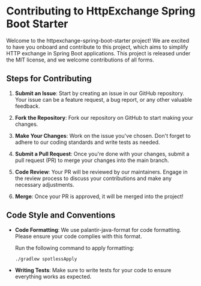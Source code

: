 # Contributing to HttpExchange Spring Boot Starter

Welcome to the httpexchange-spring-boot-starter project!
We are excited to have you onboard and contribute to this project,
which aims to simplify HTTP exchange in Spring Boot applications.
This project is released under the MIT license, and we welcome contributions of all forms.

## Steps for Contributing

1. **Submit an Issue**: Start by creating an issue in our GitHub repository. Your issue can be a feature request, a bug
   report, or any other valuable feedback.

2. **Fork the Repository**: Fork our repository on GitHub to start making your changes.

3. **Make Your Changes**: Work on the issue you've chosen. Don't forget to adhere to our coding standards and write
   tests as needed.

4. **Submit a Pull Request**: Once you're done with your changes, submit a pull request (PR) to merge your changes into
   the main branch.

5. **Code Review**: Your PR will be reviewed by our maintainers. Engage in the review process to discuss your
   contributions and make any necessary adjustments.

6. **Merge**: Once your PR is approved, it will be merged into the project!

## Code Style and Conventions

- **Code Formatting**: We use palantir-java-format for code formatting. Please ensure your code complies with this
  format.

  Run the following command to apply formatting:

    ```shell
    ./gradlew spotlessApply
    ```

- **Writing Tests**: Make sure to write tests for your code to ensure everything works as expected.
